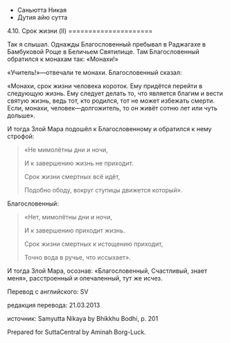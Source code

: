 









* Саньютта Никая
* Дутия айю сутта


4\.10\. Срок жизни \(II\)
\=\=\=\=\=\=\=\=\=\=\=\=\=\=\=\=\=\=\=\=\=



Так я слышал\. Однажды Благословенный пребывал в Раджагахе в Бамбуковой Роще в Беличьем Святилище\. Там Благословенный обратился к монахам так: «Монахи\!»


«Учитель\!»—отвечали те монахи\. Благословенный сказал:


«Монахи, срок жизни человека короток\. Ему придётся перейти в следующую жизнь\. Ему следует делать то, что является благим и вести святую жизнь, ведь тот, кто родился, тот не может избежать смерти\. Если, монахи, человек—долгожитель, то он живёт сотню лет или чуть дольше»\.


И тогда Злой Мара подошёл к Благословенному и обратился к нему строфой:



> «Не мимолётны дни и ночи,  
> 
> И к завершению жизнь не приходит\.  
> 
> Срок жизни смертных всё идёт,  
> 
> Подобно ободу, вокруг ступицы движется который»\.


Благословенный:



> «Нет, мимолётны дни и ночи,  
> 
> И к завершению приходит жизнь\.  
> 
> Срок жизни смертных к истощению приходит,  
> 
> Точно вода в ручье, что иссыхает»\.


И тогда Злой Мара, осознав: «Благословенный, Счастливый, знает меня», расстроенный и опечаленный, тут же исчез\.



Перевод с английского: SV


редакция перевода: 21\.03\.2013


источник: Samyutta Nikaya by Bhikkhu Bodhi, p\. 201


Prepared for SuttaCentral by Aminah Borg\-Luck\.






